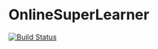 # OnlineSuperLearner

[![Build Status](https://travis-ci.org/lendle/OnlineSuperLearner.jl.png)](https://travis-ci.org/lendle/OnlineSuperLearner.jl)
